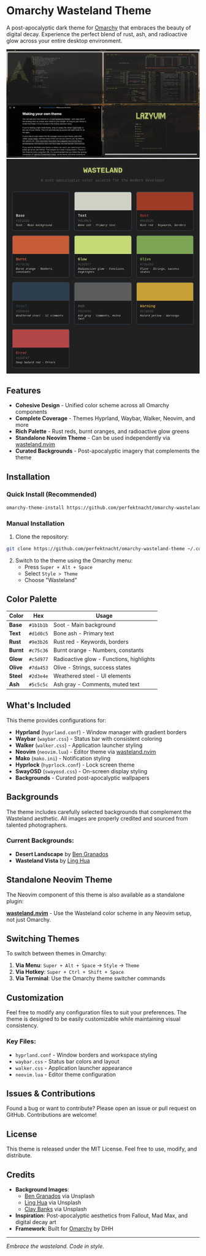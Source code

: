 # Omarchy Wasteland Theme

A post-apocalyptic dark theme for [Omarchy](https://omarchy.org) that embraces the beauty of digital decay. Experience the perfect blend of rust, ash, and radioactive glow across your entire desktop environment.

![Wasteland Theme Screenshot](https://raw.githubusercontent.com/perfektnacht/omarchy-wasteland-theme/main/assets/Desktop.png)
![Wasteland Palette](https://raw.githubusercontent.com/perfektnacht/omarchy-wasteland-theme/main/assets/wasteland_palette.png)

## Features

- **Cohesive Design** - Unified color scheme across all Omarchy components
- **Complete Coverage** - Themes Hyprland, Waybar, Walker, Neovim, and more
- **Rich Palette** - Rust reds, burnt oranges, and radioactive glow greens
- **Standalone Neovim Theme** - Can be used independently via [wasteland.nvim](https://github.com/perfektnacht/wasteland.nvim)
- **Curated Backgrounds** - Post-apocalyptic imagery that complements the theme

## Installation

### Quick Install (Recommended)

```bash
omarchy-theme-install https://github.com/perfektnacht/omarchy-wasteland-theme
```

### Manual Installation

1. Clone the repository:
```bash
git clone https://github.com/perfektnacht/omarchy-wasteland-theme ~/.config/omarchy/themes/wasteland
```

2. Switch to the theme using the Omarchy menu:
   - Press `Super + Alt + Space`
   - Select `Style > Theme`
   - Choose "Wasteland"

## Color Palette

| Color | Hex | Usage |
|-------|-----|-------|
| **Base** | `#1b1b1b` | Soot - Main background |
| **Text** | `#d1d0c5` | Bone ash - Primary text |
| **Rust** | `#9e3b26` | Rust red - Keywords, borders |
| **Burnt** | `#c75c36` | Burnt orange - Numbers, constants |
| **Glow** | `#c5d977` | Radioactive glow - Functions, highlights |
| **Olive** | `#7da453` | Olive - Strings, success states |
| **Steel** | `#2d3e4e` | Weathered steel - UI elements |
| **Ash** | `#5c5c5c` | Ash gray - Comments, muted text |

## What's Included

This theme provides configurations for:

- **Hyprland** (`hyprland.conf`) - Window manager with gradient borders
- **Waybar** (`waybar.css`) - Status bar with consistent coloring
- **Walker** (`walker.css`) - Application launcher styling
- **Neovim** (`neovim.lua`) - Editor theme via [wasteland.nvim](https://github.com/perfektnacht/wasteland.nvim)
- **Mako** (`mako.ini`) - Notification styling
- **Hyprlock** (`hyprlock.conf`) - Lock screen theme
- **SwayOSD** (`swayosd.css`) - On-screen display styling
- **Backgrounds** - Curated post-apocalyptic wallpapers

## Backgrounds

The theme includes carefully selected backgrounds that complement the Wasteland aesthetic. All images are properly credited and sourced from talented photographers.

### Current Backgrounds:
- **Desert Landscape** by [Ben Granados](https://images.unsplash.com/photo-1588894051921-5e60abf4eab9)
- **Wasteland Vista** by [Ling Hua](https://images.unsplash.com/photo-1646714444576-a98b7962ccb0)

## Standalone Neovim Theme

The Neovim component of this theme is also available as a standalone plugin:

**[wasteland.nvim](https://github.com/perfektnacht/wasteland.nvim)** - Use the Wasteland color scheme in any Neovim setup, not just Omarchy.

## Switching Themes

To switch between themes in Omarchy:

1. **Via Menu**: `Super + Alt + Space` → `Style` → `Theme`
2. **Via Hotkey**: `Super + Ctrl + Shift + Space`
3. **Via Terminal**: Use the Omarchy theme switcher commands

## Customization

Feel free to modify any configuration files to suit your preferences. The theme is designed to be easily customizable while maintaining visual consistency.

### Key Files:
- `hyprland.conf` - Window borders and workspace styling
- `waybar.css` - Status bar colors and layout
- `walker.css` - Application launcher appearance
- `neovim.lua` - Editor theme configuration

## Issues & Contributions

Found a bug or want to contribute? Please open an issue or pull request on GitHub. Contributions are welcome!

## License

This theme is released under the MIT License. Feel free to use, modify, and distribute.

## Credits

- **Background Images**: 
  - [Ben Granados](https://unsplash.com/@benjamingranados) via Unsplash
  - [Ling Hua](https://unsplash.com/@linghua2001) via Unsplash
  - [Clay Banks](https://unsplash.com/@claybanks) via Unsplash 
- **Inspiration**: Post-apocalyptic aesthetics from Fallout, Mad Max, and digital decay art
- **Framework**: Built for [Omarchy](https://omarchy.org) by DHH

---

*Embrace the wasteland. Code in style.*
